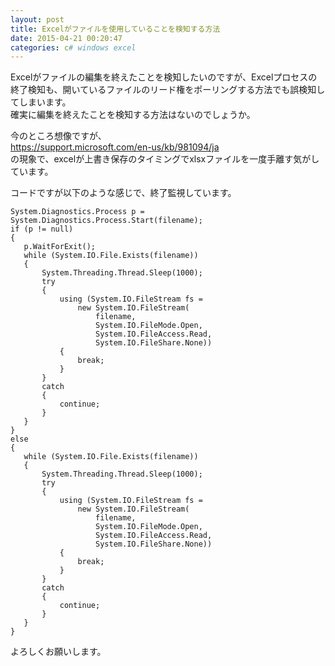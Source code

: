 ```yaml
---
layout: post
title: Excelがファイルを使用していることを検知する方法
date: 2015-04-21 00:20:47
categories: c# windows excel
---
```

<p>Excelがファイルの編集を終えたことを検知したいのですが、Excelプロセスの終了検知も、開いているファイルのリード権をポーリングする方法でも誤検知してしまいます。<br>
確実に編集を終えたことを検知する方法はないのでしょうか。</p>

<p>今のところ想像ですが、<br>
<a href="https://support.microsoft.com/en-us/kb/981094/ja">https://support.microsoft.com/en-us/kb/981094/ja</a><br>
の現象で、excelが上書き保存のタイミングでxlsxファイルを一度手離す気がしています。</p>

<p>コードですが以下のような感じで、終了監視しています。</p>

<pre><code>System.Diagnostics.Process p = System.Diagnostics.Process.Start(filename);
if (p != null)
{
   p.WaitForExit();
   while (System.IO.File.Exists(filename))
   {
       System.Threading.Thread.Sleep(1000);
       try
       {
           using (System.IO.FileStream fs =
               new System.IO.FileStream(
                   filename,
                   System.IO.FileMode.Open,
                   System.IO.FileAccess.Read,
                   System.IO.FileShare.None))
           {
               break;
           }
       }
       catch
       {
           continue;
       }
   }
}
else
{
   while (System.IO.File.Exists(filename))
   {
       System.Threading.Thread.Sleep(1000);
       try
       {
           using (System.IO.FileStream fs =
               new System.IO.FileStream(
                   filename,
                   System.IO.FileMode.Open,
                   System.IO.FileAccess.Read,
                   System.IO.FileShare.None))
           {
               break;
           }
       }
       catch
       {
           continue;
       }
   }
}
</code></pre>

<p>よろしくお願いします。</p>
